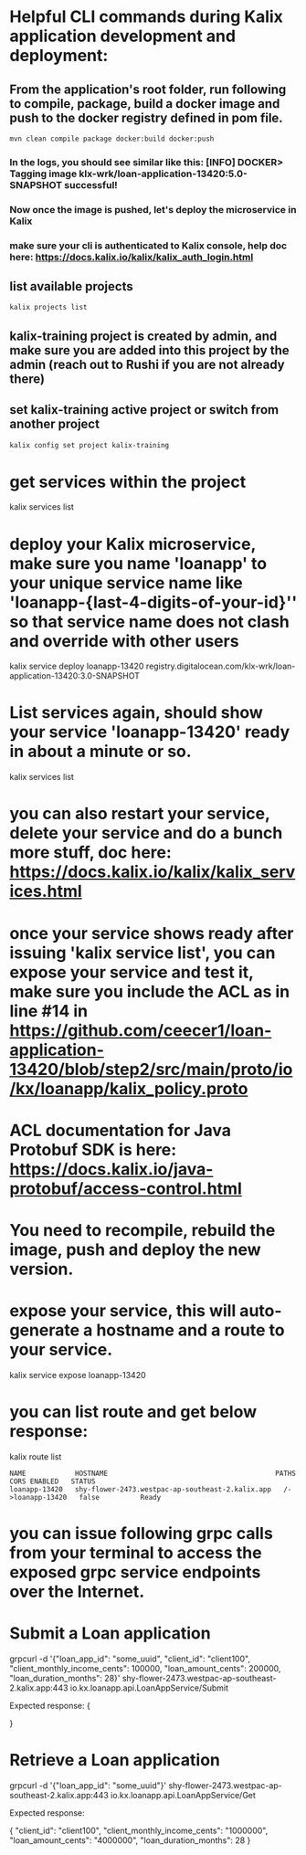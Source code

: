 # Helpful CLI commands during Kalix application development and deployment:

## From the application's root folder, run following to compile, package, build a docker image and push to the docker registry defined in pom file.
```sh
mvn clean compile package docker:build docker:push
```

### In the logs, you should see similar like this: [INFO] DOCKER> Tagging image klx-wrk/loan-application-13420:5.0-SNAPSHOT successful!

### Now once the image is pushed, let's deploy the microservice in Kalix
### make sure your cli is authenticated to Kalix console, help doc here: https://docs.kalix.io/kalix/kalix_auth_login.html

## list available projects
```sh
kalix projects list
```

## kalix-training project is created by admin, and make sure you are added into this project by the admin (reach out to Rushi if you are not already there)
## set kalix-training active project or switch from another project
```sh
kalix config set project kalix-training
```

# get services within the project
kalix services list

# deploy your Kalix microservice, make sure you name 'loanapp' to your unique service name like 'loanapp-{last-4-digits-of-your-id}'' so that service name does not clash and override with other users
kalix service deploy loanapp-13420 registry.digitalocean.com/klx-wrk/loan-application-13420:3.0-SNAPSHOT

# List services again, should show your service 'loanapp-13420' ready in about a minute or so.
kalix services list

# you can also restart your service, delete your service and do a bunch more stuff, doc here: https://docs.kalix.io/kalix/kalix_services.html

# once your service shows ready after issuing 'kalix service list', you can expose your service and test it, make sure you include the ACL as in line #14 in https://github.com/ceecer1/loan-application-13420/blob/step2/src/main/proto/io/kx/loanapp/kalix_policy.proto

# ACL documentation for Java Protobuf SDK is here: https://docs.kalix.io/java-protobuf/access-control.html

# You need to recompile, rebuild the image, push and deploy the new version.

# expose your service, this will auto-generate a hostname and a route to your service.
kalix service expose loanapp-13420

# you can list route and get below response:
kalix route list

```
NAME      		HOSTNAME                                         PATHS        		CORS ENABLED   STATUS   
loanapp-13420   shy-flower-2473.westpac-ap-southeast-2.kalix.app   /->loanapp-13420   false          Ready  
```




# you can issue following grpc calls from your terminal to access the exposed grpc service endpoints over the Internet.

# Submit a Loan application


grpcurl -d '{"loan_app_id": "some_uuid", "client_id": "client100", "client_monthly_income_cents": 100000, "loan_amount_cents": 200000, "loan_duration_months": 28}' shy-flower-2473.westpac-ap-southeast-2.kalix.app:443 io.kx.loanapp.api.LoanAppService/Submit

Expected response:
{

}



# Retrieve a Loan application

grpcurl -d '{"loan_app_id": "some_uuid"}' shy-flower-2473.westpac-ap-southeast-2.kalix.app:443 io.kx.loanapp.api.LoanAppService/Get


Expected response:

{
"client_id": "client100",
"client_monthly_income_cents": "1000000",
"loan_amount_cents": "4000000",
"loan_duration_months": 28
}